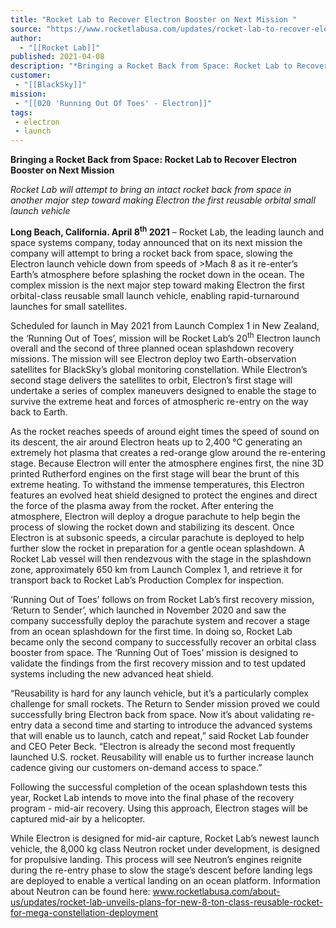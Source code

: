 ```yaml
---
title: "Rocket Lab to Recover Electron Booster on Next Mission "
source: "https://www.rocketlabusa.com/updates/rocket-lab-to-recover-electron-booster-on-next-mission/"
author:
  - "[[Rocket Lab]]"
published: 2021-04-08
description: "*Bringing a Rocket Back from Space: Rocket Lab to Recover Electron Booster on Next Mission *"
customer:
 - "[[BlackSky]]"
mission:
 - "[[020 'Running Out Of Toes' - Electron]]"
tags:
 - electron
 - launch
---
```

**Bringing a Rocket Back from Space: Rocket Lab to Recover Electron Booster on Next Mission** 

*Rocket Lab will attempt to bring an intact rocket back from space in another major step toward making Electron the first reusable orbital small launch vehicle* 

**Long Beach, California. April 8<sup>th</sup> 2021** – Rocket Lab, the leading launch and space systems company, today announced that on its next mission the company will attempt to bring a rocket back from space, slowing the Electron launch vehicle down from speeds of >Mach 8 as it re-enter’s Earth’s atmosphere before splashing the rocket down in the ocean. The complex mission is the next major step toward making Electron the first orbital-class reusable small launch vehicle, enabling rapid-turnaround launches for small satellites.

Scheduled for launch in May 2021 from Launch Complex 1 in New Zealand, the ‘Running Out of Toes’, mission will be Rocket Lab’s 20<sup>th</sup> Electron launch overall and the second of three planned ocean splashdown recovery missions. The mission will see Electron deploy two Earth-observation satellites for BlackSky’s global monitoring constellation. While Electron’s second stage delivers the satellites to orbit, Electron’s first stage will undertake a series of complex maneuvers designed to enable the stage to survive the extreme heat and forces of atmospheric re-entry on the way back to Earth.

As the rocket reaches speeds of around eight times the speed of sound on its descent, the air around Electron heats up to 2,400 °C generating an extremely hot plasma that creates a red-orange glow around the re-entering stage. Because Electron will enter the atmosphere engines first, the nine 3D printed Rutherford engines on the first stage will bear the brunt of this extreme heating. To withstand the immense temperatures, this Electron features an evolved heat shield designed to protect the engines and direct the force of the plasma away from the rocket. After entering the atmosphere, Electron will deploy a drogue parachute to help begin the process of slowing the rocket down and stabilizing its descent. Once Electron is at subsonic speeds, a circular parachute is deployed to help further slow the rocket in preparation for a gentle ocean splashdown. A Rocket Lab vessel will then rendezvous with the stage in the splashdown zone, approximately 650 km from Launch Complex 1, and retrieve it for transport back to Rocket Lab’s Production Complex for inspection.

‘Running Out of Toes’ follows on from Rocket Lab’s first recovery mission, ‘Return to Sender’, which launched in November 2020 and saw the company successfully deploy the parachute system and recover a stage from an ocean splashdown for the first time. In doing so, Rocket Lab became only the second company to successfully recover an orbital class booster from space. The ‘Running Out of Toes’ mission is designed to validate the findings from the first recovery mission and to test updated systems including the new advanced heat shield.

“Reusability is hard for any launch vehicle, but it’s a particularly complex challenge for small rockets. The Return to Sender mission proved we could successfully bring Electron back from space. Now it’s about validating re-entry data a second time and starting to introduce the advanced systems that will enable us to launch, catch and repeat,” said Rocket Lab founder and CEO Peter Beck. “Electron is already the second most frequently launched U.S. rocket. Reusability will enable us to further increase launch cadence giving our customers on-demand access to space.”

Following the successful completion of the ocean splashdown tests this year, Rocket Lab intends to move into the final phase of the recovery program - mid-air recovery. Using this approach, Electron stages will be captured mid-air by a helicopter.

While Electron is designed for mid-air capture, Rocket Lab’s newest launch vehicle, the 8,000 kg class Neutron rocket under development, is designed for propulsive landing. This process will see Neutron’s engines reignite during the re-entry phase to slow the stage’s descent before landing legs are deployed to enable a vertical landing on an ocean platform. Information about Neutron can be found here: www.rocketlabusa.com/about-us/updates/rocket-lab-unveils-plans-for-new-8-ton-class-reusable-rocket-for-mega-constellation-deployment